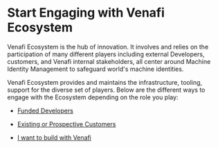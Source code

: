 # Start Engaging with Venafi Ecosystem

Venafi Ecosystem is the hub of innovation. It involves and relies on the participation of many different players including external Developers, customers, and Venafi internal stakeholders, all center around Machine Identity Management to safeguard world's machine identities. 

Venafi Ecosystem provides and maintains the infrastructure, tooling, support for the diverse set of players. Below are the different ways to engage with the Ecosystem depending on the role you play:

* [Funded Developers](funded-developers.md)

* [Existing or Prospective Customers](customers.md)

* [I want to build with Venafi](prospective-developers.md)
